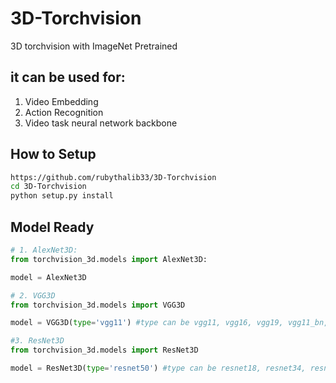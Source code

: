 # 3D-Torchvision
3D torchvision with ImageNet Pretrained

## it can be used for:
1. Video Embedding
2. Action Recognition
3. Video task neural network backbone

## How to Setup
```bash
https://github.com/rubythalib33/3D-Torchvision
cd 3D-Torchvision
python setup.py install
```

## Model Ready
```python
# 1. AlexNet3D:
from torchvision_3d.models import AlexNet3D:

model = AlexNet3D

# 2. VGG3D
from torchvision_3d.models import VGG3D

model = VGG3D(type='vgg11') #type can be vgg11, vgg16, vgg19, vgg11_bn, vgg16_bn, vgg19_bn

#3. ResNet3D
from torchvision_3d.models import ResNet3D

model = ResNet3D(type='resnet50') #type can be resnet18, resnet34, resnet50, resnet101, resnet152
```